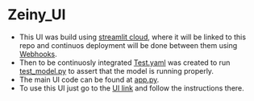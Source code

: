 # Zeiny_UI
- This UI was build using [streamlit cloud](https://share.streamlit.io/), where it will be linked to this repo and continuos deployment will be done between them using [Webhooks](https://github.com/Zeiny96/Zeiny_MLOPS/settings/hooks).
- Then to be continuosly integrated [Test.yaml](.github/workflows/Test_CI.yaml) was created to run [test_model.py](test/test_model.py) to assert that the model is running properly.
- The main UI code can be found at [app.py](app.py).
- To use this UI just go to the [UI link](https://zeiny96-zeiny-mlops-app-ui-36ebwy.streamlitapp.com/) and follow the instructions there.

